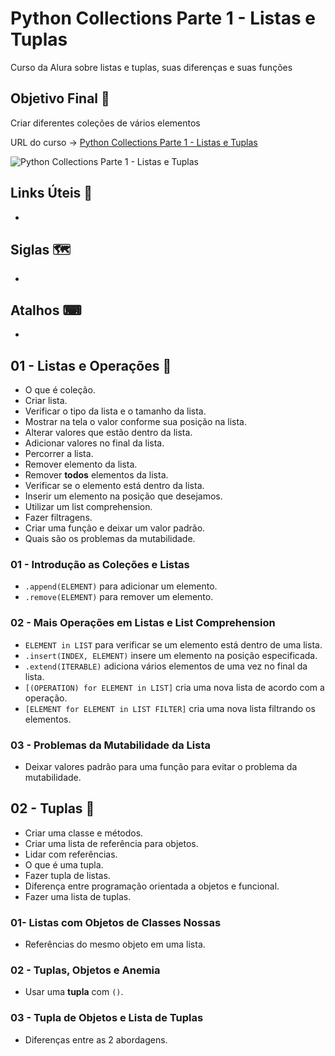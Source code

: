 # Python Collections Parte 1 - Listas e Tuplas

Curso da Alura sobre listas e tuplas, suas diferenças e suas funções

## Objetivo Final &#x1F3AF;

Criar diferentes coleções de vários elementos

URL do curso -> [Python Collections Parte 1 - Listas e Tuplas](https://cursos.alura.com.br/course/python-collections-listas-e-tuplas)

![Python Collections Parte 1 - Listas e Tuplas](https://www.alura.com.br/assets/api/share/curso-python-collections-listas-e-tuplas.png)

## Links Úteis &#x1F517;
*

## Siglas &#x1F5FA;
*

## Atalhos &#x2328;
*

## 01 - Listas e Operações &#x1F516;
* O que é coleção.
* Criar lista.
* Verificar o tipo da lista e o tamanho da lista.
* Mostrar na tela o valor conforme sua posição na lista.
* Alterar valores que estão dentro da lista.
* Adicionar valores no final da lista.
* Percorrer a lista.
* Remover elemento da lista.
* Remover **todos** elementos da lista.
* Verificar se o elemento está dentro da lista.
* Inserir um elemento na posição que desejamos.
* Utilizar um list comprehension.
* Fazer filtragens.
* Criar uma função e deixar um valor padrão.
* Quais são os problemas da mutabilidade.

### 01 - Introdução as Coleções e Listas
* `.append(ELEMENT)` para adicionar um elemento.
* `.remove(ELEMENT)` para remover um elemento.

### 02 - Mais Operações em Listas e List Comprehension
* `ELEMENT in LIST` para verificar se um elemento está dentro de uma lista.
* `.insert(INDEX, ELEMENT)` insere um elemento na posição especificada.
* `.extend(ITERABLE)` adiciona vários elementos de uma vez no final da lista.
* `[(OPERATION) for ELEMENT in LIST]` cria uma nova lista de acordo com a operação.
* `[ELEMENT for ELEMENT in LIST FILTER]` cria uma nova lista filtrando os elementos.

### 03 - Problemas da Mutabilidade da Lista
* Deixar valores padrão para uma função para evitar o problema da mutabilidade.

## 02 - Tuplas &#x1F516;
* Criar uma classe e métodos.
* Criar uma lista de referência para objetos.
* Lidar com referências.
* O que é uma tupla.
* Fazer tupla de listas.
* Diferença entre programação orientada a objetos e funcional.
* Fazer uma lista de tuplas.

### 01- Listas com Objetos de Classes Nossas
* Referências do mesmo objeto em uma lista.

### 02 - Tuplas, Objetos e Anemia
* Usar uma **tupla** com `()`.

### 03 - Tupla de Objetos e Lista de Tuplas
* Diferenças entre as 2 abordagens.
